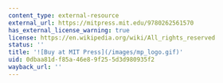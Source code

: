 ```yaml
---
content_type: external-resource
external_url: https://mitpress.mit.edu/9780262561570
has_external_license_warning: true
license: https://en.wikipedia.org/wiki/All_rights_reserved
status: ''
title: '![Buy at MIT Press](/images/mp_logo.gif)'
uid: 0dbaa81d-f85a-46e8-9f25-5d3d980935f2
wayback_url: ''
---
```

